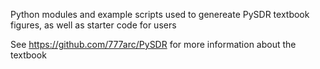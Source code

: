 Python modules and example scripts used to genereate PySDR textbook figures, as well as starter code for users

See https://github.com/777arc/PySDR for more information about the textbook
